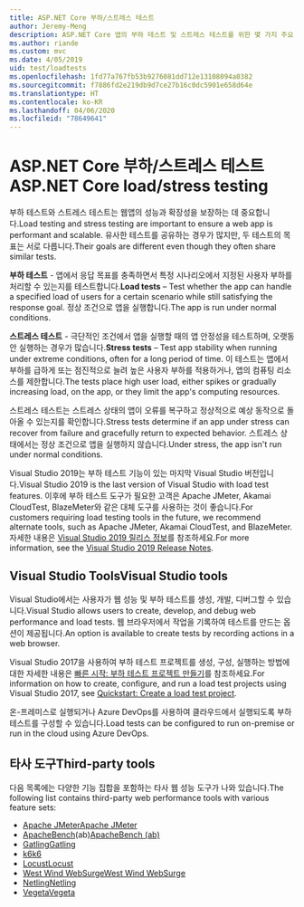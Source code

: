 ```yaml
---
title: ASP.NET Core 부하/스트레스 테스트
author: Jeremy-Meng
description: ASP.NET Core 앱의 부하 테스트 및 스트레스 테스트를 위한 몇 가지 주요 도구와 방법을 알아봅니다.
ms.author: riande
ms.custom: mvc
ms.date: 4/05/2019
uid: test/loadtests
ms.openlocfilehash: 1fd77a767fb53b9276081dd712e13108094a0382
ms.sourcegitcommit: f7886fd2e219db9d7ce27b16c0dc5901e658d64e
ms.translationtype: HT
ms.contentlocale: ko-KR
ms.lasthandoff: 04/06/2020
ms.locfileid: "78649641"
---
```

# <a name="aspnet-core-loadstress-testing"></a><span data-ttu-id="9e513-103">ASP.NET Core 부하/스트레스 테스트</span><span class="sxs-lookup"><span data-stu-id="9e513-103">ASP.NET Core load/stress testing</span></span>

<span data-ttu-id="9e513-104">부하 테스트와 스트레스 테스트는 웹앱의 성능과 확장성을 보장하는 데 중요합니다.</span><span class="sxs-lookup"><span data-stu-id="9e513-104">Load testing and stress testing are important to ensure a web app is performant and scalable.</span></span> <span data-ttu-id="9e513-105">유사한 테스트를 공유하는 경우가 많지만, 두 테스트의 목표는 서로 다릅니다.</span><span class="sxs-lookup"><span data-stu-id="9e513-105">Their goals are different even though they often share similar tests.</span></span>

<span data-ttu-id="9e513-106">**부하 테스트** - 앱에서 응답 목표를 충족하면서 특정 시나리오에서 지정된 사용자 부하를 처리할 수 있는지를 테스트합니다.</span><span class="sxs-lookup"><span data-stu-id="9e513-106">**Load tests** &ndash; Test whether the app can handle a specified load of users for a certain scenario while still satisfying the response goal.</span></span> <span data-ttu-id="9e513-107">정상 조건으로 앱을 실행합니다.</span><span class="sxs-lookup"><span data-stu-id="9e513-107">The app is run under normal conditions.</span></span>

<span data-ttu-id="9e513-108">**스트레스 테스트** - 극단적인 조건에서 앱을 실행할 때의 앱 안정성을 테스트하며, 오랫동안 실행하는 경우가 많습니다.</span><span class="sxs-lookup"><span data-stu-id="9e513-108">**Stress tests** &ndash; Test app stability when running under extreme conditions, often for a long period of time.</span></span> <span data-ttu-id="9e513-109">이 테스트는 앱에서 부하를 급하게 또는 점진적으로 늘려 높은 사용자 부하를 적용하거나, 앱의 컴퓨팅 리소스를 제한합니다.</span><span class="sxs-lookup"><span data-stu-id="9e513-109">The tests place high user load, either spikes or gradually increasing load, on the app, or they limit the app's computing resources.</span></span>

<span data-ttu-id="9e513-110">스트레스 테스트는 스트레스 상태의 앱이 오류를 복구하고 정상적으로 예상 동작으로 돌아올 수 있는지를 확인합니다.</span><span class="sxs-lookup"><span data-stu-id="9e513-110">Stress tests determine if an app under stress can recover from failure and gracefully return to expected behavior.</span></span> <span data-ttu-id="9e513-111">스트레스 상태에서는 정상 조건으로 앱을 실행하지 않습니다.</span><span class="sxs-lookup"><span data-stu-id="9e513-111">Under stress, the app isn't run under normal conditions.</span></span>

<span data-ttu-id="9e513-112">Visual Studio 2019는 부하 테스트 기능이 있는 마지막 Visual Studio 버전입니다.</span><span class="sxs-lookup"><span data-stu-id="9e513-112">Visual Studio 2019 is the last version of Visual Studio with load test features.</span></span> <span data-ttu-id="9e513-113">이후에 부하 테스트 도구가 필요한 고객은 Apache JMeter, Akamai CloudTest, BlazeMeter와 같은 대체 도구를 사용하는 것이 좋습니다.</span><span class="sxs-lookup"><span data-stu-id="9e513-113">For customers requiring load testing tools in the future, we recommend alternate tools, such as Apache JMeter, Akamai CloudTest, and BlazeMeter.</span></span> <span data-ttu-id="9e513-114">자세한 내용은 [Visual Studio 2019 릴리스 정보](/visualstudio/releases/2019/release-notes-v16.0#test-tools)를 참조하세요.</span><span class="sxs-lookup"><span data-stu-id="9e513-114">For more information, see the [Visual Studio 2019 Release Notes](/visualstudio/releases/2019/release-notes-v16.0#test-tools).</span></span>

## <a name="visual-studio-tools"></a><span data-ttu-id="9e513-115">Visual Studio Tools</span><span class="sxs-lookup"><span data-stu-id="9e513-115">Visual Studio tools</span></span>

<span data-ttu-id="9e513-116">Visual Studio에서는 사용자가 웹 성능 및 부하 테스트를 생성, 개발, 디버그할 수 있습니다.</span><span class="sxs-lookup"><span data-stu-id="9e513-116">Visual Studio allows users to create, develop, and debug web performance and load tests.</span></span> <span data-ttu-id="9e513-117">웹 브라우저에서 작업을 기록하여 테스트를 만드는 옵션이 제공됩니다.</span><span class="sxs-lookup"><span data-stu-id="9e513-117">An option is available to create tests by recording actions in a web browser.</span></span>

<span data-ttu-id="9e513-118">Visual Studio 2017을 사용하여 부하 테스트 프로젝트를 생성, 구성, 실행하는 방법에 대한 자세한 내용은 [빠른 시작: 부하 테스트 프로젝트 만들기](/visualstudio/test/quickstart-create-a-load-test-project?view=vs-2017)를 참조하세요.</span><span class="sxs-lookup"><span data-stu-id="9e513-118">For information on how to create, configure, and run a load test projects using Visual Studio 2017, see [Quickstart: Create a load test project](/visualstudio/test/quickstart-create-a-load-test-project?view=vs-2017).</span></span>

<span data-ttu-id="9e513-119">온-프레미스로 실행되거나 Azure DevOps를 사용하여 클라우드에서 실행되도록 부하 테스트를 구성할 수 있습니다.</span><span class="sxs-lookup"><span data-stu-id="9e513-119">Load tests can be configured to run on-premise or run in the cloud using Azure DevOps.</span></span>

## <a name="third-party-tools"></a><span data-ttu-id="9e513-120">타사 도구</span><span class="sxs-lookup"><span data-stu-id="9e513-120">Third-party tools</span></span>

<span data-ttu-id="9e513-121">다음 목록에는 다양한 기능 집합을 포함하는 타사 웹 성능 도구가 나와 있습니다.</span><span class="sxs-lookup"><span data-stu-id="9e513-121">The following list contains third-party web performance tools with various feature sets:</span></span>

* [<span data-ttu-id="9e513-122">Apache JMeter</span><span class="sxs-lookup"><span data-stu-id="9e513-122">Apache JMeter</span></span>](https://jmeter.apache.org/)
* <span data-ttu-id="9e513-123">[ApacheBench](https://httpd.apache.org/docs/2.4/programs/ab.html)(ab)</span><span class="sxs-lookup"><span data-stu-id="9e513-123">[ApacheBench (ab)](https://httpd.apache.org/docs/2.4/programs/ab.html)</span></span>
* [<span data-ttu-id="9e513-124">Gatling</span><span class="sxs-lookup"><span data-stu-id="9e513-124">Gatling</span></span>](https://gatling.io/)
* [<span data-ttu-id="9e513-125">k6</span><span class="sxs-lookup"><span data-stu-id="9e513-125">k6</span></span>](https://k6.io)
* [<span data-ttu-id="9e513-126">Locust</span><span class="sxs-lookup"><span data-stu-id="9e513-126">Locust</span></span>](https://locust.io/)
* [<span data-ttu-id="9e513-127">West Wind WebSurge</span><span class="sxs-lookup"><span data-stu-id="9e513-127">West Wind WebSurge</span></span>](https://websurge.west-wind.com/)
* [<span data-ttu-id="9e513-128">Netling</span><span class="sxs-lookup"><span data-stu-id="9e513-128">Netling</span></span>](https://github.com/hallatore/Netling)
* [<span data-ttu-id="9e513-129">Vegeta</span><span class="sxs-lookup"><span data-stu-id="9e513-129">Vegeta</span></span>](https://github.com/tsenart/vegeta)

